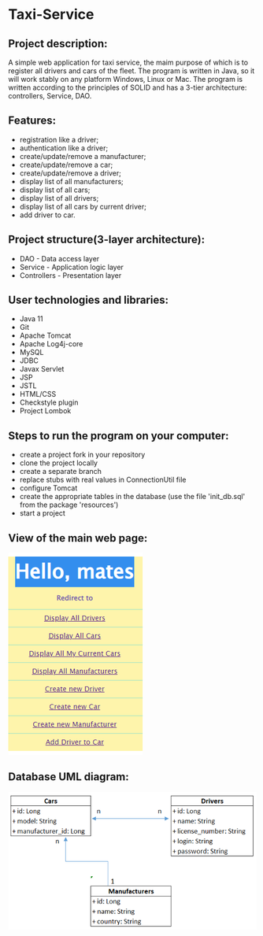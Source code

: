 # Taxi-Service
## Project description:
A simple web application for taxi service,
the maim purpose of which is to register all drivers
and cars of the fleet. The program is written in Java,
so it will work stably on any platform Windows, Linux or Mac.
The program is written according to the principles of SOLID 
and has a 3-tier architecture: controllers, Service, DAO. 
## Features:
- registration like a driver;
- authentication like a driver;
- create/update/remove a manufacturer;
- create/update/remove a car;
- create/update/remove a driver;
- display list of all manufacturers;
- display list of all cars;
- display list of all drivers;
- display list of all cars by current driver;
- add driver to car.
## Project structure(3-layer architecture):
- DAO - Data access layer
- Service - Application logic layer
- Controllers - Presentation layer
## User technologies and libraries:
- Java 11
- Git
- Apache Tomcat
- Apache Log4j-core
- MySQL
- JDBC
- Javax Servlet
- JSP
- JSTL
- HTML/CSS
- Checkstyle plugin
- Project Lombok
## Steps to run the program on your computer:
- create a project fork in your repository
- clone the project locally
- create a separate branch
- replace stubs with real values in ConnectionUtil file
- configure Tomcat
- create the appropriate tables in the database (use the file 'init_db.sql' from the package 'resources')
- start a project
##  View of the main web page:
![img_2.png](img_2.png)
 
## Database UML diagram:
![img_3.png](img_3.png)